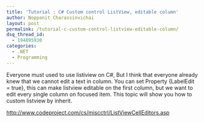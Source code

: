 ```yaml
---
title: 'Tutorial : C# Custom control ListView, editable column'
author: Noppanit Charassinvichai
layout: post
permalink: /tutorial-c-custom-control-listview-editable-column/
dsq_thread_id:
  - 194895930
categories:
  - .NET
  - Programming
---
```

Everyone must used to use listiview on C#, But I think that everyone already knew that we cannot edit a text in column. You can set Property {LabelEdit = true}, this can make listview editable on the first column, but we want to edit every single column on focused item. This topic will show you how to custom listview by inherit.

<a href="http://www.codeproject.com/cs/miscctrl/ListViewCellEditors.asp" target="_blank">http://www.codeproject.com/cs/miscctrl/ListViewCellEditors.asp </a>